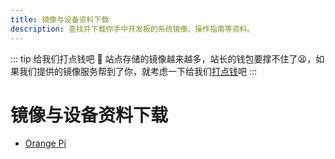 ```yaml
---
title: 镜像与设备资料下载
description: 查找并下载你手中开发板的系统镜像、操作指南等资料。
---
```


::: tip 给我们打点钱吧 🥺
站点存储的镜像越来越多，站长的钱包要撑不住了😫，如果我们提供的镜像服务帮到了你，就考虑一下给我们[打点钱](/donate)吧
:::

# 镜像与设备资料下载

- [Orange Pi](./orangepi/)
